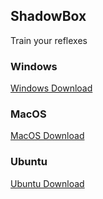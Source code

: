 ## ShadowBox

Train your reflexes

### Windows
[Windows Download](/Areskiko/ShadowBox/releases/latest/download/windows-latest_shadow_box.exe)

### MacOS
[MacOS Download](/Areskiko/ShadowBox/releases/latest/download/macos-latest_shadow_box.app)

### Ubuntu
[Ubuntu Download](/Areskiko/ShadowBox/releases/latest/download/ubuntu-latest_shadow_box)